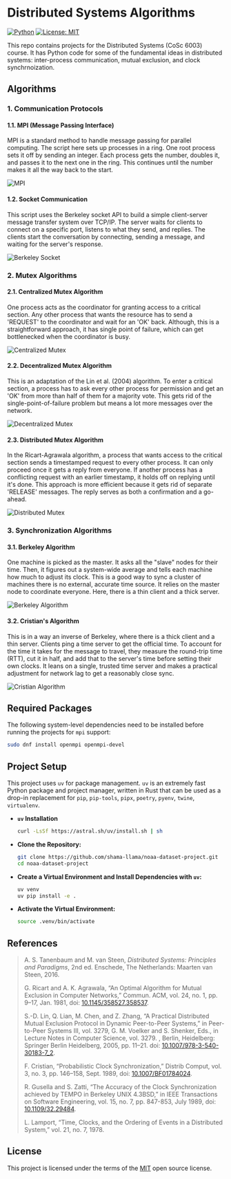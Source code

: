 # Distributed Systems Algorithms

[![Python](https://img.shields.io/badge/Python-3.12+-3776AB?logo=python&logoColor=white)](https://docs.python.org/3.12/)
[![License: MIT](https://img.shields.io/badge/License-MIT-yellow.svg)](https://opensource.org/licenses/MIT)

This repo contains projects for the Distributed Systems (CoSc 6003) course. It has Python code for some of the fundamental ideas in distributed systems: inter-process communication, mutual exclusion, and clock synchrnoization.

## Algorithms

### 1. Communication Protocols

#### 1.1. MPI (Message Passing Interface)

MPI is a standard method to handle message passing for parallel computing. The script here sets up processes in a ring. One root process sets it off by sending an integer. Each process gets the number, doubles it, and passes it to the next one in the ring. This continues until the number makes it all the way back to the start.

![MPI](/assets/mpi.png)

#### 1.2. Socket Communication

This script uses the Berkeley socket API to build a simple client-server message transfer system over TCP/IP. The server waits for clients to connect on a specific port, listens to what they send, and replies. The clients start the conversation by connecting, sending a message, and waiting for the server's response.

![Berkeley Socket](/assets/berkeley-socket.png)

### 2. Mutex Algorithms

#### 2.1. Centralized Mutex Algorithm

One process acts as the coordinator for granting access to a critical section. Any other process that wants the resource has to send a 'REQUEST' to the coordinator and wait for an 'OK' back. Although, this is a straightforward approach, it has single point of failure, which can get bottlenecked when the coordinator is busy.

![Centralized Mutex](/assets/centralized-mutex.png)

#### 2.2. Decentralized Mutex Algorithm

This is an adaptation of the Lin et al. (2004) algorithm. To enter a critical section, a process has to ask every other process for permission and get an 'OK' from more than half of them for a majority vote. This gets rid of the single-point-of-failure problem but means a lot more messages over the network.

![Decentralized Mutex](/assets/decentralized-mutex.png)

#### 2.3. Distributed Mutex Algorithm

In the Ricart-Agrawala algorithm, a process that wants access to the critical section sends a timestamped request to every other process. It can only proceed once it gets a reply from everyone. If another process has a conflicting request with an earlier timestamp, it holds off on replying until it's done. This approach is more efficient because it gets rid of separate 'RELEASE' messages. The reply serves as both a confirmation and a go-ahead.

![Distributed Mutex](/assets/distributed-mutex.png)

### 3. Synchronization Algorithms

#### 3.1. Berkeley Algorithm

One machine is picked as the master. It asks all the "slave" nodes for their time. Then, it figures out a system-wide average and tells each machine how much to adjust its clock. This is a good way to sync a cluster of machines there is no external, accurate time source. It relies on the master node to coordinate everyone. Here, there is a thin client and a thick server.

![Berkeley Algorithm](/assets/berkeley-clock.png)

#### 3.2. Cristian's Algorithm

This is in a way an inverse of Berkeley, where there is a thick client and a thin server. Clients ping a time server to get the official time. To account for the time it takes for the message to travel, they measure the round-trip time (RTT), cut it in half, and add that to the server's time before setting their own clocks. It leans on a single, trusted time server and makes a practical adjustment for network lag to get a reasonably close sync.

![Cristian Algorithm](/assets/cristian-clock.png)

## Required Packages

The following system-level dependencies need to be installed before running the projects for `mpi` support:

```bash
sudo dnf install openmpi openmpi-devel
```

## Project Setup

This project uses `uv` for package management. `uv` is an extremely fast Python package and project manager, written in Rust that can be used as a drop-in replacement for `pip`, `pip-tools`, `pipx`, `poetry`, `pyenv`, `twine`, `virtualenv`.

- **`uv` Installation**

    ```bash
    curl -LsSf https://astral.sh/uv/install.sh | sh
    ```

- **Clone the Repository:**

    ```bash
    git clone https://github.com/shama-llama/noaa-dataset-project.git
    cd noaa-dataset-project
    ```

- **Create a Virtual Environment and Install Dependencies with `uv`:**

    ```bash
    uv venv
    uv pip install -e .
    ```

- **Activate the Virtual Environment:**

    ```bash
    source .venv/bin/activate
    ```

## References

> A. S. Tanenbaum and M. van Steen, *Distributed Systems: Principles and Paradigms*, 2nd ed. Enschede, The Netherlands: Maarten van Steen, 2016.
>
> G. Ricart and A. K. Agrawala, “An Optimal Algorithm for Mutual Exclusion in Computer Networks,” Commun. ACM, vol. 24, no. 1, pp. 9–17, Jan. 1981, doi: [10.1145/358527.358537](https://doi.org/10.1145/358527.358537).
>
> S.-D. Lin, Q. Lian, M. Chen, and Z. Zhang, “A Practical Distributed Mutual Exclusion Protocol in Dynamic Peer-to-Peer Systems,” in Peer-to-Peer Systems III, vol. 3279, G. M. Voelker and S. Shenker, Eds., in Lecture Notes in Computer Science, vol. 3279. , Berlin, Heidelberg: Springer Berlin Heidelberg, 2005, pp. 11–21. doi: [10.1007/978-3-540-30183-7_2](https://doi,org/10.1007/978-3-540-30183-7_2).
>
> F. Cristian, “Probabilistic Clock Synchronization,” Distrib Comput, vol. 3, no. 3, pp. 146–158, Sept. 1989, doi: [10.1007/BF01784024](https://doi.org/10.1007/BF01784024).
>
> R. Gusella and S. Zatti, “The Accuracy of the Clock Synchronization achieved by TEMPO in Berkeley UNIX 4.3BSD,” in IEEE Transactions on Software Engineering, vol. 15, no. 7, pp. 847-853, July 1989, doi: [10.1109/32.29484](https://doi.org/10.1109/32.29484).
>
> L. Lamport, “Time, Clocks, and the Ordering of Events in a Distributed System,” vol. 21, no. 7, 1978.

## License

This project is licensed under the terms of the [MIT](LICENSE) open source license.
